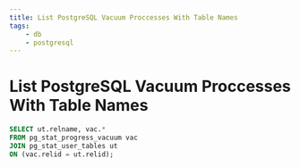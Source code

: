 ```yaml
---
title: List PostgreSQL Vacuum Proccesses With Table Names
tags:
    - db
    - postgresql
---
```


# List PostgreSQL Vacuum Proccesses With Table Names

~~~ sql
SELECT ut.relname, vac.*
FROM pg_stat_progress_vacuum vac
JOIN pg_stat_user_tables ut
ON (vac.relid = ut.relid);
~~~
